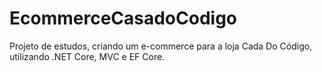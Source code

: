 # EcommerceCasadoCodigo
Projeto de estudos, criando um e-commerce para a loja Cada Do Código, utilizando .NET Core, MVC e EF Core.

